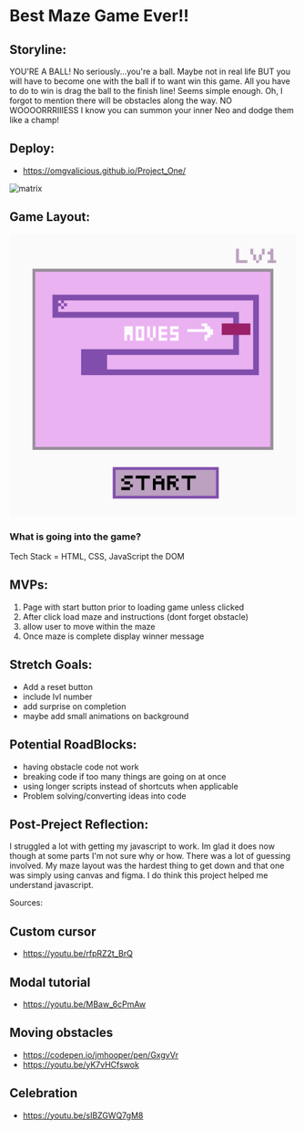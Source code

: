 # Best Maze Game Ever!!

## Storyline:

YOU'RE A BALL! No seriously...you're a ball. Maybe not in real life BUT you will have to become one with the ball if to want win this game. All you have to do to win is drag the ball to the finish line! Seems simple enough. Oh, I forgot to mention there will be obstacles along the way. NO WOOOORRRIIIESS I know you can summon your inner Neo and dodge them like a champ!

## Deploy:
* https://omgvalicious.github.io/Project_One/

![matrix](https://media.giphy.com/media/eIm624c8nnNbiG0V3g/giphy.gif)

## Game Layout:
![Wireframe](./IMG/ProjectOne-Wireframe.png)

### What is going into the game? 
Tech Stack = HTML, CSS, JavaScript the DOM

## MVPs:
1. Page with start button prior to loading game unless clicked
1. After click load maze and instructions (dont forget obstacle)
1. allow user to move within the maze 
1. Once maze is complete display winner message

## Stretch Goals:
* Add a reset button
* include lvl number
* add surprise on completion
* maybe add small animations on background

## Potential RoadBlocks:
* having obstacle code not work
* breaking code if too many things are going on at once 
* using longer scripts instead of shortcuts when applicable 
* Problem solving/converting ideas into code

## Post-Preject Reflection:
I struggled a lot with getting my javascript to work. Im glad it does now though at some parts I'm not sure why or how. There was a lot of guessing involved. My maze layout was the hardest thing to get down and that one was simply using canvas and figma. I do think this project helped me understand javascript. 

Sources:
## Custom cursor
* https://youtu.be/rfpRZ2t_BrQ

## Modal tutorial
* https://youtu.be/MBaw_6cPmAw

## Moving obstacles
* https://codepen.io/jmhooper/pen/GxgvVr
* https://youtu.be/yK7vHCfswok

## Celebration
* https://youtu.be/sIBZGWQ7gM8